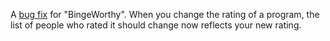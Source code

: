 A <a href="https://youtu.be/a-5UO4IFWCw">bug fix</a> for "BingeWorthy". When you change the rating of a program, the list of people who rated it should change now reflects your new rating.
